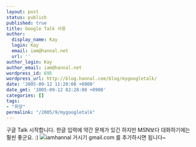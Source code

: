 ```yaml
---
layout: post
status: publish
published: true
title: Google Talk 사용
author:
  display_name: Kay
  login: Kay
  email: iam@hannal.net
  url: ''
author_login: Kay
author_email: iam@hannal.net
wordpress_id: 695
wordpress_url: http://blog.hannal.com/blog/mygoogletalk/
date: '2005-09-12 11:28:08 +0900'
date_gmt: '2005-09-12 02:28:08 +0900'
categories: []
tags:
- "희망"
permalink: "/2005/9/mygoogletalk"
---
```

<p>구글 Talk 시작합니다. 한글 입력에 약간 문제가 있긴 하지만 MSN보다 대화하기에는 훨씬 좋군요. :) <img src="http://blog.hannal.com/wp-content/old_uploads/iamhannal_gmail_com.png" alt="iamhannal 거시기 gmail.com" /> 를 추가하시면 됩니다~</p>
